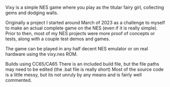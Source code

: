 Vixy is a simple NES game where you play as the titular fairy girl, collecting gems and dodging walls.

Originally a project I started around March of 2023 as a challenge to myself to make an actual complete
game on the NES (even if it is really simple). Prior to then, most of my NES projects were more proof
of concepts or tests, along with a couple test demos and games.

The game can be played in any half decent NES emulator or on real hardware using the vixy.nes ROM.

Builds using CC65/CA65
There is an included build file, but the file paths may need to be edited (the .bat file is really short)
Most of the source code is a little messy, but its not unruly by any means and is fairly well commented.
